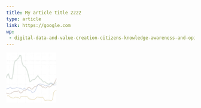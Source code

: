 ```yaml
---
title: My article title 2222
type: article
link: https://google.com
wp:
 - digital-data-and-value-creation-citizens-knowledge-awareness-and-opinions
---
```


![{title}](./image.jpg)

